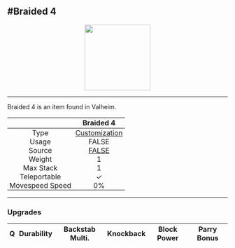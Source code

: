 <meta property="og:title" content="Braided 4 - MoreValheim" /><meta property="og:type" content="website" /><meta property="og:image" content="/assets/braided_4.png" /><meta property="og:description" content="Braided 4 is an item found in Valheim." /><meta name="theme-color" content="#546D78"><meta name="twitter:card" content="summary_large_image">
#Braided 4
-------------
<style>img {width:20px;}.tb {width:150px;display: block;margin-left: auto;margin-right: auto;}</style>

<style>.md-typeset table:not([class]) th:not([align]) {min-width:unset!important;}</style>
<style>td{padding:0em 0.3em!important;text-align:center!important;border-left:.05rem solid var(--md-default-fg-color--lightest)}</style>

<style>th{padding:0.1em 0.3em!important;text-align:center!important;font-weight:bold}</style>

<style>pre{text-align:right!important}</style>
<style>table tr td:first-child {border-left: 0;};</style>

<figure><img src="/assets/braided_4.png" class="tb" /><figcaption><small></small></figcaption></figure>

-------------

Braided 4 is an item found in Valheim.

|        | Braided 4              |
| ----------- | ------------------------------------ |
| Type | [Customization](../../types/customization)
| Usage | FALSE<br>
| Source | [FALSE](../../items/false)
| Weight | 1 |
| Max Stack | 1 |
| Teleportable | ✓
| Movespeed Speed | 0%


-------------

### Upgrades
| Q | Durability | Backstab Multi. | Knockback | Block Power | Parry Bonus
| - | - | - | - | - | - 
